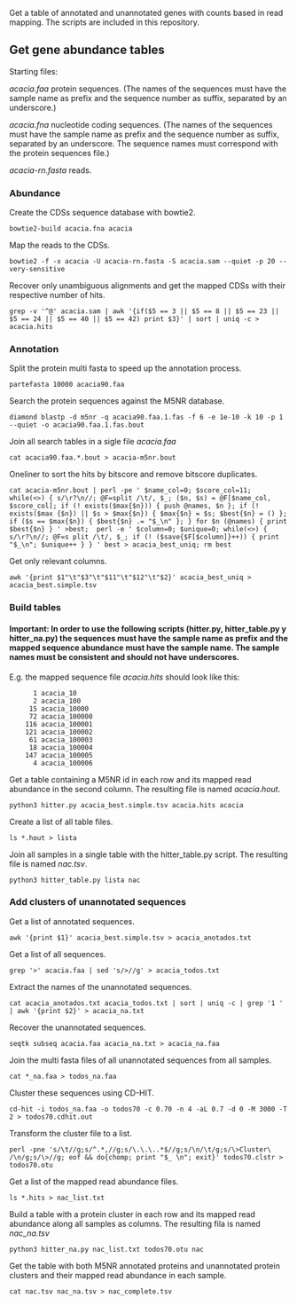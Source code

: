Get a table of annotated and unannotated genes with counts based in read mapping. 
The scripts are included in this repository.

## Get gene abundance tables

Starting files:

*acacia.faa* protein sequences. 
(The names of the sequences must have the sample name as prefix and the sequence number as suffix, separated by an underscore.)

*acacia.fna* nucleotide coding sequences.
(The names of the sequences must have the sample name as prefix and the sequence number as suffix, separated by an underscore. The sequence names must correspond with the protein sequences file.)

*acacia-rn.fasta* reads.

### Abundance
Create the CDSs sequence database with bowtie2.

`bowtie2-build acacia.fna acacia`

Map the reads to the CDSs.

`bowtie2 -f -x acacia -U acacia-rn.fasta -S acacia.sam --quiet -p 20 --very-sensitive`

Recover only unambiguous alignments and get the mapped CDSs with their respective number of hits.

`grep -v '^@' acacia.sam | awk '{if($5 == 3 || $5 == 8 || $5 == 23 || $5 == 24 || $5 == 40 || $5 == 42) print $3}' | sort | uniq -c > acacia.hits`

### Annotation

Split the protein multi fasta to speed up the annotation process.

`partefasta 10000 acacia90.faa`

Search the protein sequences against the M5NR database.

`diamond blastp -d m5nr -q acacia90.faa.1.fas -f 6 -e 1e-10 -k 10 -p 1 --quiet -o acacia90.faa.1.fas.bout`

Join all search tables in a sigle file *acacia.faa*

`cat acacia90.faa.*.bout > acacia-m5nr.bout`

Oneliner to sort the hits by bitscore and remove bitscore duplicates.

`
cat acacia-m5nr.bout | perl -pe ' $name_col=0; $score_col=11; while(<>) { s/\r?\n//; @F=split /\t/, $_; ($n, $s) = @F[$name_col, $score_col]; if (! exists($max{$n})) { push @names, $n }; if (! exists($max
{$n}) || $s > $max{$n}) { $max{$n} = $s; $best{$n} = () }; if ($s == $max{$n}) { $best{$n} .= "$_\n" }; } for $n (@names) { print $best{$n} } ' >best;  perl -e ' $column=0; $unique=0; while(<>) { s/\r?\n//; @F=s
plit /\t/, $_; if (! ($save{$F[$column]}++)) { print "$_\n"; $unique++ } } ' best > acacia_best_uniq; rm best
`

Get only relevant columns.

`awk '{print $1"\t"$3"\t"$11"\t"$12"\t"$2}' acacia_best_uniq > acacia_best.simple.tsv`

### Build tables

#### Important: In order to use the following scripts (hitter.py, hitter_table.py y hitter_na.py) the sequences must have the sample name as prefix and the mapped sequence abundance must have the sample name. The sample names must be consistent and should not have underscores.

E.g. the mapped sequence file *acacia.hits* should look like this:

```
      1 acacia_10
      2 acacia_100
     15 acacia_10000
     72 acacia_100000
    116 acacia_100001
    121 acacia_100002
     61 acacia_100003
     18 acacia_100004
    147 acacia_100005
      4 acacia_100006 
```

Get a table containing a M5NR id in each row and its mapped read abundance in the second column.
The resulting file is named *acacia.hout*.

`python3 hitter.py acacia_best.simple.tsv acacia.hits acacia`

Create a list of all table files.

`ls *.hout > lista`

Join all samples in a single table with the hitter_table.py script. The resulting file is named *nac.tsv*.

`python3 hitter_table.py lista nac`

### Add clusters of unannotated sequences

Get a list of annotated sequences.

`awk '{print $1}' acacia_best.simple.tsv > acacia_anotados.txt`

Get a list of all sequences.

`grep '>' acacia.faa | sed 's/>//g' > acacia_todos.txt`

Extract the names of the unannotated sequences.

`cat acacia_anotados.txt acacia_todos.txt | sort | uniq -c | grep '1 ' | awk '{print $2}' > acacia_na.txt`

Recover the unannotated sequences.

`seqtk subseq acacia.faa acacia_na.txt > acacia_na.faa`

Join the multi fasta files of all unannotated sequences from all samples.

`cat *_na.faa > todos_na.faa`

Cluster these sequences using CD-HIT.

`cd-hit -i todos_na.faa -o todos70 -c 0.70 -n 4 -aL 0.7 -d 0 -M 3000 -T 2 > todos70.cdhit.out`

Transform the cluster file to a list.

`perl -pne 's/\t//g;s/^.*,//g;s/\.\.\..*$//g;s/\n/\t/g;s/\>Cluster\ /\n/g;s/\>//g; eof && do{chomp; print "$_ \n"; exit}' todos70.clstr > todos70.otu`

Get a list of the mapped read abundance files.

`ls *.hits > nac_list.txt`

Build a table with a protein cluster in each row and its mapped read abundance along all samples as columns. The resulting fila is named *nac_na.tsv*

`python3 hitter_na.py nac_list.txt todos70.otu nac`

Get the table with both M5NR annotated proteins and unannotated protein clusters and their mapped read abundance in each sample.

`cat nac.tsv nac_na.tsv > nac_complete.tsv`
